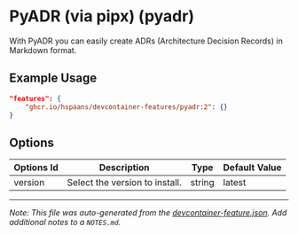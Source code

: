 
# PyADR (via pipx) (pyadr)

With PyADR you can easily create ADRs (Architecture Decision Records) in Markdown format.

## Example Usage

```json
"features": {
    "ghcr.io/hspaans/devcontainer-features/pyadr:2": {}
}
```

## Options

| Options Id | Description | Type | Default Value |
|-----|-----|-----|-----|
| version | Select the version to install. | string | latest |



---

_Note: This file was auto-generated from the [devcontainer-feature.json](https://github.com/hspaans/devcontainer-features/blob/main/src/pyadr/devcontainer-feature.json).  Add additional notes to a `NOTES.md`._
